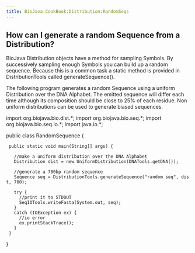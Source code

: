```yaml
---
title: BioJava:CookBook:Distribution:RandomSeqs
---
```


How can I generate a random Sequence from a Distribution?
---------------------------------------------------------

BioJava Distribution objects have a method for sampling Symbols. By
successively sampling enough Symbols you can build up a random sequence.
Because this is a common task a static method is provided in
DistributionTools called generateSequence().

The following program generates a random Sequence using a uniform
Distribution over the DNA Alphabet. The emitted sequence will differ
each time although its composition should be close to 25% of each
residue. Non uniform distributions can be used to generate biased
sequences.

<java> import org.biojava.bio.dist.\*; import org.biojava.bio.seq.\*;
import org.biojava.bio.seq.io.\*; import java.io.\*;

public class RandomSequence {

` public static void main(String[] args) {`

`   //make a uniform distribution over the DNA Alphabet`  
`   Distribution dist = new UniformDistribution(DNATools.getDNA());`

`   //generate a 700bp random sequence`  
`   Sequence seq = DistributionTools.generateSequence("random seq", dist, 700);`

`   try {`  
`     //print it to STDOUT`  
`     SeqIOTools.writeFasta(System.out, seq);`  
`   }`  
`   catch (IOException ex) {`  
`     //io error`  
`     ex.printStackTrace();`  
`   }`  
` }`

} </java>
